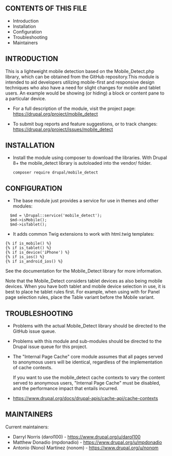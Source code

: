 ## CONTENTS OF THIS FILE

* Introduction
* Installation
* Configuration
* Troubleshooting
* Maintainers

## INTRODUCTION

This is a lightweight mobile detection based on the Mobile_Detect.php library, which can be obtained from the GitHub repository.This module is intended to aid developers utilizing mobile-first and responsive design techniques who also have a need for slight changes for mobile and tablet users. An example would be showing (or hiding) a block or content pane to a particular device.

* For a full description of the module, visit the project page: https://drupal.org/project/mobile_detect

* To submit bug reports and feature suggestions, or to track changes: https://drupal.org/project/issues/mobile_detect


## INSTALLATION

 * Install the module using composer to download the libraries.    With Drupal 8+ the mobile_detect library is autoloaded into the vendor/ folder.

   `composer require drupal/mobile_detect`


## CONFIGURATION

 * The base module just provides a service for use in themes and other modules:
```
  $md = \Drupal::service('mobile_detect');
  $md->isMobile();
  $md->isTablet();
```
 * It adds common Twig extensions to work with html.twig templates:

```
{% if is_mobile() %}
{% if is_tablet() %}
{% if is_device('iPhone') %}
{% if is_ios() %}
{% if is_android_ios() %}
```
See the documentation for the Mobile_Detect library for more information.

Note that the Mobile_Detect considers tablet devices as also being mobile devices. When you have both tablet and mobile device selection in use, it is best to place he tablet rules first. For example, when using with for Panel page selection rules, place the Table variant before the Mobile variant.


## TROUBLESHOOTING

 * Problems with the actual Mobile_Detect library should be directed to the GitHub issue queue.
 * Problems with this module and sub-modules should be directed to the Drupal issue queue for this project.
 * The "Internal Page Cache" core module assumes that all pages served to anonymous users will be identical, regardless of the implementation  of cache contexts.
 
    If you want to use the mobile_detect cache contexts to vary the content 
    served to anonymous users, "Internal Page Cache" must be disabled, 
    and the performance impact that entails incurred.

  * https://www.drupal.org/docs/drupal-apis/cache-api/cache-contexts


## MAINTAINERS

Current maintainers:

 * Darryl Norris (darol100) - https://www.drupal.org/u/darol100
 * Matthew Donadio (mpdonadio) - https://www.drupal.org/u/mpdonadio
 * Antonio (Nono) Martinez (nonom) - https://www.drupal.org/u/nonom
